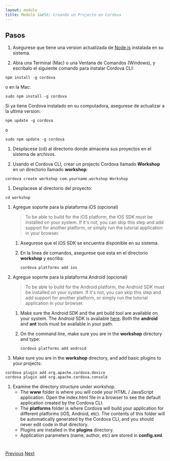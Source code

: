```yaml
---
layout: module
title: Modulo 1&#58; Creando un Projecto en Cordova 
---
```

## Pasos

1. Asegurese que tiene una version actualizada de [Node.js](http://nodejs.org/) instalada en su sistema.

1. Abra una Terminal (Mac) o una Ventana de Comandos (Windows), y escribalo el siguiente comando para instalar Cordova CLI:

  ```
  npm install -g cordova
  ```

  o en la Mac:

  ```
  sudo npm install -g cordova
  ```

  Si ya tiene Cordova instalado en su computadora, asegurese de actualizar a la ultima version:

  ````
  npm update -g cordova
  ````

  o

  ````
  sudo npm update -g cordova
  ````

1. Desplacese (cd) al directorio donde almacena sus proyectos en el sistema de archivos.

1. Usando el Cordova CLI, crear un projecto Cordova llamado **Workshop** en un directorio llamado **workshop**:

  ```
  cordova create workshop com.yourname.workshop Workshop
  ```

1. Desplacese al directorio del proyecto:

  ```
  cd workshop
  ```

1. Agregue soporte para la plataforma iOS (opcional)

    > To be able to build for the iOS platform, the iOS SDK must be installed on your system. If it's not, 
    you can skip this step and add support for another platform, or simply run the tutorial application in your 
    browser.

    1. Asegurese que el iOS SDK se encuentra disponible en su sistema.
    2. En la linea de comandos, asegurese que esta en el directorio **workshop** y escriba:

        ```
        cordova platforms add ios
        ```
        
1. Agregue soporte para la plataforma Android (opcional)
    > To be able to build for the Android platform, the Android SDK must be installed on your system. If it's not, 
    you can skip this step and add support for another platform, or simply run the tutorial application in your browser.
    1. Make sure the Android SDK and the ant build tool are available on your system. The Android SDK is available 
    [here](http://developer.android.com/sdk). Both the **android** and **ant** tools must be available in your path.
    2. On the command line, make sure you are in the **workshop** directory and type:

        ```
        cordova platforms add android
        ```

1. Make sure you are in the **workshop** directory, and add basic plugins to your projects:

  ```
  cordova plugin add org.apache.cordova.device
  cordova plugin add org.apache.cordova.console
  ```

1. Examine the directory structure under workshop.
    - The **www** folder is where you will code your HTML / JavaScript application. Open the index.html file in a 
    browser to see the default application created by the Cordova CLI.
    - The **platforms** folder is where Cordova will build your application for different platforms (iOS, Android, 
    etc). The contents of this folder will be automatically generated by the Cordova CLI, 
    and you should never edit code in that directory.
    - Plugins are installed in the **plugins** directory.
    - Application parameters (name, author, etc) are stored in **config.xml**. 


<div class="row" style="margin-top:40px;">
<div class="col-sm-12">
<a href="index.html" class="btn btn-default"><i class="glyphicon glyphicon-chevron-left"></i> Previous</a>
<a href="build-cordova-project.html" class="btn btn-default pull-right">Next <i class="glyphicon
glyphicon-chevron-right"></i></a>
</div>
</div>
